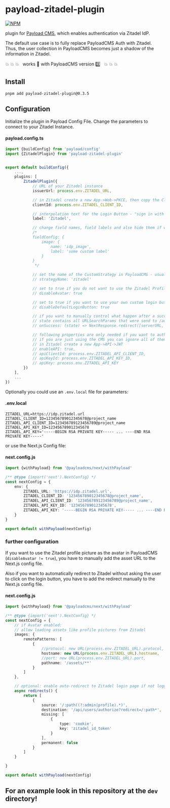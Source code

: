 # payload-zitadel-plugin

[![NPM](https://nodei.co/npm/payload-zitadel-plugin.png)](https://npmjs.org/package/payload-zitadel-plugin)

plugin for [Payload CMS](https://payloadcms.com), which enables authentication via Zitadel IdP.

The default use case is to fully replace PayloadCMS Auth with Zitadel.
Thus, the user collection in PayloadCMS becomes just a shadow of the information in Zitadel.

:boom: :boom: :boom: &nbsp; works :100: with PayloadCMS version :three: &nbsp; :boom: :boom: :boom:

## Install

```shell
pnpm add payload-zitadel-plugin@0.3.5
```

## Configuration

Initialize the plugin in Payload Config File. Change the parameters to connect to your Zitadel Instance.

#### payload.config.ts

```typescript
import {buildConfig} from 'payload/config'
import {ZitadelPlugin} from 'payload-zitadel-plugin'


export default buildConfig({
    ...,
    plugins: [
        ZitadelPlugin({
            // URL of your Zitadel instance
            issuerUrl: process.env.ZITADEL_URL,

            // in Zitadel create a new App->Web->PKCE, then copy the Client ID
            clientId: process.env.ZITADEL_CLIENT_ID,

            // interpolation text for the Login Button - "sign in with ..."
            label: 'Zitadel',

            // change field names, field labels and alse hide them if wanted
            /* 
            fieldConfig: {
                image: {
                    name: 'idp_image',
                    label: 'some custom label'
                }
            }
             */

            // set the name of the CustomStrategy in PayloadCMS - usually not necessary
            // strategyName: 'zitadel'

            // set to true if you do not want to use the Zitadel Profile Picture as the Avatar
            // disableAvatar: true

            // set to true if you want to use your own custom login button
            // disableDefaultLoginButton: true

            // if you want to manually control what happen after a successful login
            // state contains all URLSearchParams that were send to /authorize
            // onSuccess: (state) => NextResponse.redirect([serverURL, state.get('redirect')].join(''))

            // following properties are only needed if you want to authenticate clients for the API
            // if you are just using the CMS you can ignore all of them
            // in Zitadel create a new App->API->JWT
            // enableAPI: true,
            // apiClientId: process.env.ZITADEL_API_CLIENT_ID,
            // apiKeyId: process.env.ZITADEL_API_KEY_ID,
            // apiKey: process.env.ZITADEL_API_KEY
        })
    ],
    ...
})
```

Optionally you could use an `.env.local` file for parameters:

#### .env.local

```dotenv
ZITADEL_URL=https://idp.zitadel.url
ZITADEL_CLIENT_ID=123456789012345678@project_name
ZITADEL_API_CLIENT_ID=123456789123456789@project_name
ZITADEL_API_KEY_ID=123456789012345678
ZITADEL_API_KEY='-----BEGIN RSA PRIVATE KEY----- ... ----END RSA PRIVATE KEY-----'
```

or use the Next.js Config file:

#### next.config.js

```typescript
import {withPayload} from '@payloadcms/next/withPayload'

/** @type {import('next').NextConfig} */
const nextConfig = {
    env: {
        ZITADEL_URL: 'https://idp.zitadel.url',
        ZITADEL_CLIENT_ID: '123456789012345678@project_name',
        ZITADEL_API_CLIENT_ID: '123456789123456789@project_name',
        ZITADEL_API_KEY_ID: '123456789012345678',
        ZITADEL_API_KEY: '-----BEGIN RSA PRIVATE KEY----- ... ----END RSA PRIVATE KEY-----'
    }
}

export default withPayload(nextConfig)
```

### further configuration

If you want to use the Zitadel profile picture as the avatar in PayloadCMS (`disableAvatar != true`),
you have to manually add the asset URL to the Next.js config file.

Also if you want to automatically redirect to Zitadel without asking the user to click on the login button,
you have to add the redirect manually to the Next.js config file.

#### next.config.js

```typescript
import {withPayload} from '@payloadcms/next/withPayload'

/** @type {import('next').NextConfig} */
const nextConfig = {
    // if Avatar enabled:
    // allow loading assets like profile pictures from Zitadel
    images: {
        remotePatterns: [
            {
                //protocol: new URL(process.env.ZITADEL_URL).protocol,
                hostname: new URL(process.env.ZITADEL_URL).hostname,
                //port: new URL(process.env.ZITADEL_URL).port,
                pathname: '/assets/**'
            }
        ]
    },

    // optional: enable auto-redirect to Zitadel login page if not logged in
    async redirects() {
        return [
            {
                source: '/:path((?:admin|profile).*)',
                destination: '/api/users/authorize?redirect=/:path*',
                missing: [
                    {
                        type: 'cookie',
                        key: 'zitadel_id_token'
                    }
                ],
                permanent: false
            }
        ]
    }

}

export default withPayload(nextConfig)
```

## For an example look in this repository at the `dev` directory!